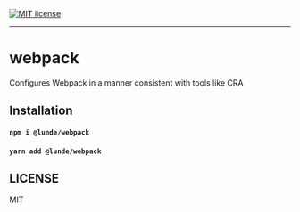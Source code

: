 [![MIT license](https://img.shields.io/badge/License-MIT-blue.svg)](https://jaredlunde.mit-license.org/)

---

# webpack

Configures Webpack in a manner consistent with tools like CRA

## Installation

#### `npm i @lunde/webpack`

#### `yarn add @lunde/webpack`

## LICENSE

MIT
